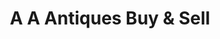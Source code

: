 ---
title: "A A Antiques Buy & Sell"
url: /north-miami/a-a-antiques-buy-und-sell/
shop: Antiquitäten
---